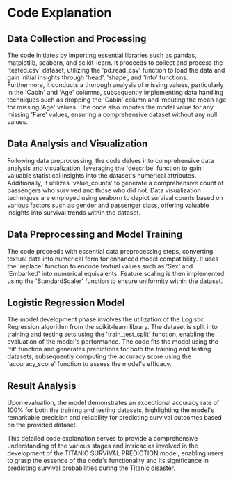 # Code Explanation

## Data Collection and Processing
The code initiates by importing essential libraries such as pandas, matplotlib, seaborn, and scikit-learn. It proceeds to collect and process the 'tested.csv' dataset, utilizing the 'pd.read_csv' function to load the data and gain initial insights through 'head', 'shape', and 'info' functions. Furthermore, it conducts a thorough analysis of missing values, particularly in the 'Cabin' and 'Age' columns, subsequently implementing data handling techniques such as dropping the 'Cabin' column and imputing the mean age for missing 'Age' values. The code also imputes the modal value for any missing 'Fare' values, ensuring a comprehensive dataset without any null values.

## Data Analysis and Visualization
Following data preprocessing, the code delves into comprehensive data analysis and visualization, leveraging the 'describe' function to gain valuable statistical insights into the dataset's numerical attributes. Additionally, it utilizes 'value_counts' to generate a comprehensive count of passengers who survived and those who did not. Data visualization techniques are employed using seaborn to depict survival counts based on various factors such as gender and passenger class, offering valuable insights into survival trends within the dataset.

## Data Preprocessing and Model Training
The code proceeds with essential data preprocessing steps, converting textual data into numerical form for enhanced model compatibility. It uses the 'replace' function to encode textual values such as 'Sex' and 'Embarked' into numerical equivalents. Feature scaling is then implemented using the 'StandardScaler' function to ensure uniformity within the dataset.

## Logistic Regression Model
The model development phase involves the utilization of the Logistic Regression algorithm from the scikit-learn library. The dataset is split into training and testing sets using the 'train_test_split' function, enabling the evaluation of the model's performance. The code fits the model using the 'fit' function and generates predictions for both the training and testing datasets, subsequently computing the accuracy score using the 'accuracy_score' function to assess the model's efficacy.

## Result Analysis
Upon evaluation, the model demonstrates an exceptional accuracy rate of 100% for both the training and testing datasets, highlighting the model's remarkable precision and reliability for predicting survival outcomes based on the provided dataset.

This detailed code explanation serves to provide a comprehensive understanding of the various stages and intricacies involved in the development of the TITANIC SURVIVAL PREDICTION model, enabling users to grasp the essence of the code's functionality and its significance in predicting survival probabilities during the Titanic disaster.
